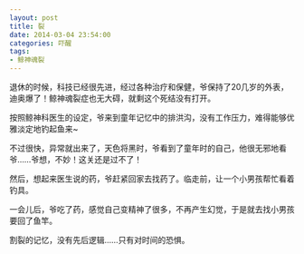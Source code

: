 ```yaml
---
layout: post
title: 裂
date: 2014-03-04 23:54:00
categories: 吓醒
tags:
- 鲸神魂裂
---
```

退休的时候，科技已经很先进，经过各种治疗和保健，爷保持了20几岁的外表，迪奥爆了！鲸神魂裂症也无大碍，就剩这个死结没有打开。

按照鲸神科医生的设定，爷来到童年记忆中的排洪沟，没有工作压力，难得能够优雅淡定地钓起鱼来~

不过很快，异常就出来了，天色将黑时，爷看到了童年时的自己，他很无邪地看爷……爷想，不妙！这关还是过不了！

然后，想起来医生说的药，爷赶紧回家去找药了。临走前，让一个小男孩帮忙看着钓具。

一会儿后，爷吃了药，感觉自己变精神了很多，不再产生幻觉，于是就去找小男孩要回了鱼竿。

割裂的记忆，没有先后逻辑……只有对时间的恐惧。